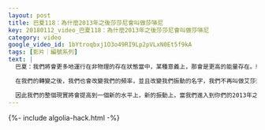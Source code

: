 ```yaml
---
layout: post
title: 巴夏118：為什麼2013年之後莎莎尼會叫做莎哢尼
key: 20180112_video_巴夏118：為什麼2013年之後莎莎尼會叫做莎哢尼
category: video
google_video_id: 1bYtroqbxj1O3o49RI9Lp2pVLxN0Et5f9kA
tags: [影片｜編號系列]
text: |
  巴夏：我們將會更多地運行在非物理的存在狀態當中，某種意義上，那會是更高的能量存在。經過了我們的轉變之後，相對應物理狀態而言，你們可能會更多將我們認知為能量形式、能量形態、能量狀態的生命。當我們與你們在物理世界面對面接觸的時候，儘管我們總是有能力以物理形式出現在你們面前，但是我們再也不會經歷那個你們即將體驗到的所謂的第四密度的物理現實。

  在我們的轉變之後，我們也會改變我們的頻率，並且改變我們振動的名字，我們不再叫做艾莎莎尼或莎莎尼人了（Essassani or Sassani people），我們將叫做艾莎咔尼或莎咔尼人。（Eshakani or Shakani people）。新的稱呼在我們的古代語言當中意思是更高振動的自我表達。莎莎尼的意思是代表了光的人們，莎咔尼的意思是代表了更高頻率的靈性之光的人們。「艾」（E）的意思是地方。

  因此我們的整個現實將會提高到一個新的水平上，新的振動上，當我們進入到你們的2013年之後，我們就將是艾莎咔尼。
---
```


{%- include algolia-hack.html -%}
